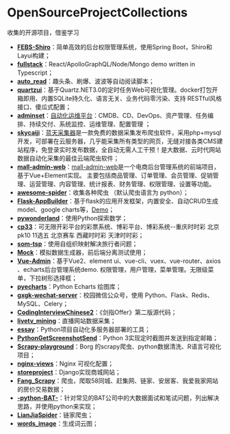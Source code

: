 # OpenSourceProjectCollections
收集的开源项目，借鉴学习

- **[FEBS-Shiro](https://github.com/TrillCyborg/fullstack)**：简单高效的后台权限管理系统，使用Spring Boot，Shiro和Layui构建；
- **[fullstack](https://github.com/TrillCyborg/fullstack)**：React/ApolloGraphQL/Node/Mongo demo written in Typescript；
- **[auto_read](https://github.com/FlyingTakeCopter/auto_read)**：趣头条、刷爆、波波等自动阅读脚本；
- **[quartzui](https://github.com/zhaopeiym/quartzui)**：基于Quartz.NET3.0的定时任务Web可视化管理。docker打包开箱即用、内置SQLite持久化、语言无关、业务代码零污染、支持 RESTful风格接口、傻瓜式配置；
- **[adminset](https://github.com/guohongze/adminset)**：[自动化运维平台](http://adminset.cn)：CMDB、CD、DevOps、资产管理、任务编排、持续交付、系统监控、运维管理、配置管理 ；
- **[skycaiji](https://github.com/zorlan/skycaiji)**：[蓝天采集器](http://www.skycaiji.com)是一款免费的数据采集发布爬虫软件，采用php+mysql开发，可部署在云服务器，几乎能采集所有类型的网页，无缝对接各类CMS建站程序，免登录实时发布数据，全自动无需人工干预！是大数据、云时代网站数据自动化采集的最佳云端爬虫软件；
- **[mall-admin-web](https://github.com/macrozheng/mall-admin-web)**：[mall-admin-web](http://39.98.190.128/index.html)是一个电商后台管理系统的前端项目，基于Vue+Element实现。 主要包括商品管理、订单管理、会员管理、促销管理、运营管理、内容管理、统计报表、财务管理、权限管理、设置等功能。 
- **[awesome-spider](https://github.com/facert/awesome-spider)**：收集各种爬虫 （默认爬虫语言为 python）；
- **[Flask-AppBuilder](https://github.com/dpgaspar/Flask-AppBuilder)**：基于flask的应用开发框架，内置安全、自动CRUD生成model、google charts等，[Demo](http://flaskappbuilder.pythonanywhere.com/)；
- **[pywonderland](https://github.com/neozhaoliang/pywonderland)**：使用Python探索数学；
- **[cp33](https://github.com/a7a2/cp33)**：可无限开彩平台的彩票系统、博彩平台、博彩系统--重庆时时彩 北京pk10 11选五 北京赛车 西藏时时彩 天津时时彩；
- **[som-tsp](https://github.com/DiegoVicen/som-tsp)**：使用自组织映射解决旅行者问题；
- **[Mock](https://github.com/nuysoft/Mock)**：模拟数据生成器，前后端分离测试使用；
- **[Vue-Admin](https://github.com/lanux/Vue-Admin)**：基于Vue2、element ui、vue-cli、vuex、vue-router、axios 、echarts后台管理系统demo. 权限管理，用户管理，菜单管理。无限级菜单，下拉树形选择框；
- **[pyecharts](https://github.com/pyecharts/pyecharts)**：Python Echarts 绘图库；
- **[gxgk-wechat-server](https://github.com/paicha/gxgk-wechat-server)**：校园微信公众号，使用 Python、Flask、Redis、MySQL、Celery；
- **[CodingInterviewChinese2](https://github.com/beiliangshizi/CodingInterviewChinese2)**：《剑指Offer》第二版源代码；
- **[livetv_mining](https://github.com/taogeT/livetv_mining)**：直播网站数据采集；
- **[essay](https://github.com/SohuTech/essay)**：Python项目自动化多服务器部署的工具；
- **[PythonGetScreenshotSend](https://github.com/klren0312/PythonGetScreenshotSend)**：Python 3实现定时截图并发送到指定邮箱；
- **[Scrapy-playground](https://github.com/BigBorg/Scrapy-playground)**：Borg 的scrapy爬虫、python数据清洗、R语言可视化项目；
- **[nginx-views](https://github.com/qzw1210/nginx-views)**：Nginx 可视化配置；
- **[storeproject](https://github.com/LiJunWei/storeproject)**：Django实现商城网站；
- **[Fang_Scrapy](https://github.com/lihansunbai/Fang_Scrapy)**：爬虫，爬取58同城、赶集网、链家、安居客、我爱我家网站的房价交易数据；
- **[-python-BAT-](https://github.com/yoghurtjia/-python-BAT-)**：针对常见的BAT公司中的大数据面试和笔试问题，列出解决思路，并使用python来实现；
- **[LianJiaSpider](https://github.com/lanbing510/LianJiaSpider)**：链家爬虫；
- **[words_image](https://github.com/flingjie/words_image)**：生成词云图；